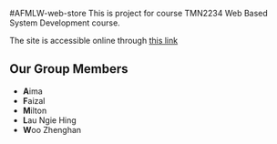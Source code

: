 #AFMLW-web-store
This is project for course TMN2234 Web Based System Development course.

The site is accessible online through [this link](https://aflmwstore.000webhostapp.com)

## Our Group Members

* **A**ima
* **F**aizal
* **M**ilton
* **L**au Ngie Hing
* **W**oo Zhenghan
